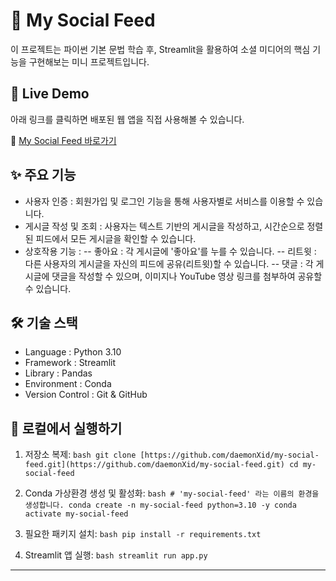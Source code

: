 # 🍜 My Social Feed

이 프로젝트는 파이썬 기본 문법 학습 후, Streamlit을 활용하여 소셜 미디어의 핵심 기능을 구현해보는 미니 프로젝트입니다.

## 🚀 Live Demo

아래 링크를 클릭하면 배포된 웹 앱을 직접 사용해볼 수 있습니다.

🔗 [My Social Feed 바로가기](https://my-social-feed-3omhhymkfksuitsyzuy3yy.streamlit.app/)

## ✨ 주요 기능

-    사용자 인증 : 회원가입 및 로그인 기능을 통해 사용자별로 서비스를 이용할 수 있습니다.
-    게시글 작성 및 조회 : 사용자는 텍스트 기반의 게시글을 작성하고, 시간순으로 정렬된 피드에서 모든 게시글을 확인할 수 있습니다.
-    상호작용 기능 :
    -- 좋아요 : 각 게시글에 '좋아요'를 누를 수 있습니다.
    -- 리트윗 : 다른 사용자의 게시글을 자신의 피드에 공유(리트윗)할 수 있습니다.
    -- 댓글 : 각 게시글에 댓글을 작성할 수 있으며, 이미지나 YouTube 영상 링크를 첨부하여 공유할 수 있습니다.

## 🛠️ 기술 스택

-    Language : Python 3.10
-    Framework : Streamlit
-    Library : Pandas
-    Environment : Conda
-    Version Control : Git & GitHub

## 🚀 로컬에서 실행하기

1.   저장소 복제: 
    ```bash
    git clone [https://github.com/daemonXid/my-social-feed.git](https://github.com/daemonXid/my-social-feed.git)
    cd my-social-feed
    ```

2.   Conda 가상환경 생성 및 활성화: 
    ```bash
    # 'my-social-feed' 라는 이름의 환경을 생성합니다.
    conda create -n my-social-feed python=3.10 -y
    conda activate my-social-feed
    ```

3.   필요한 패키지 설치: 
    ```bash
    pip install -r requirements.txt
    ```

4.   Streamlit 앱 실행: 
    ```bash
    streamlit run app.py
    ```
---
